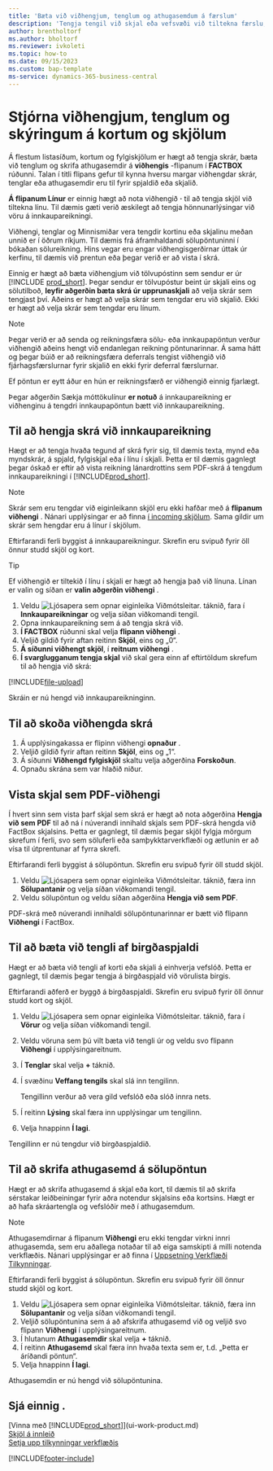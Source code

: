 ```yaml
---
title: 'Bæta við viðhengjum, tenglum og athugasemdum á færslum'
description: 'Tengja tengil við skjal eða vefsvæði við tiltekna færslu, til dæmis viðskiptavin eða skjal.'
author: brentholtorf
ms.author: bholtorf
ms.reviewer: ivkoleti
ms.topic: how-to
ms.date: 09/15/2023
ms.custom: bap-template
ms-service: dynamics-365-business-central
---
```

# Stjórna viðhengjum, tenglum og skýringum á kortum og skjölum

Á flestum listasíðum, kortum og fylgiskjölum er hægt að tengja skrár, bæta við tenglum og skrifa athugasemdir á  **viðhengis**  -flipanum í  **FACTBOX**  rúðunni. Talan í titli flipans gefur til kynna hversu margar viðhengdar skrár, tenglar eða athugasemdir eru til fyrir spjaldið eða skjalið.

 **Á flipanum Línur**  er einnig hægt að nota viðhengið  **·**  til að tengja skjöl við tiltekna línu. Til dæmis gæti verið æskilegt að tengja hönnunarlýsingar við vöru á innkaupareikningi.

Viðhengi, tenglar og Minnismiðar vera tengdir kortinu eða skjalinu meðan unnið er í öðrum ríkjum. Til dæmis frá áframhaldandi sölupöntuninni í bókaðan sölureikning. Hins vegar eru engar viðhengisgerðirnar úttak úr kerfinu, til dæmis við prentun eða þegar verið er að vista í skrá.

Einnig er hægt að bæta viðhengjum við tölvupóstinn sem sendur er úr [!INCLUDE [prod_short](includes/prod_short.md)]. Þegar sendur er tölvupóstur beint úr skjali eins og sölutilboð,  **leyfir aðgerðin bæta skrá úr upprunaskjali**  að velja skrár sem tengjast því. Aðeins er hægt að velja skrár sem tengdar eru við skjalið. Ekki er hægt að velja skrár sem tengdar eru línum.

> [!NOTE]
> Þegar verið er að senda og reikningsfæra sölu- eða innkaupapöntun verður viðhengið aðeins hengt við endanlegan reikning pöntunarinnar. Á sama hátt og þegar búið er að reikningsfæra deferrals tengist viðhengið við fjárhagsfærslurnar fyrir skjalið en ekki fyrir deferral færslurnar.
>
> Ef pöntun er eytt áður en hún er reikningsfærð er viðhengið einnig fjarlægt.
>
> Þegar aðgerðin Sækja móttökulínur  **er notuð**  á innkaupareikning er viðhenginu á tengdri innkaupapöntun bætt við innkaupareikning.

## Til að hengja skrá við innkaupareikning

Hægt er að tengja hvaða tegund af skrá fyrir sig, til dæmis texta, mynd eða myndskrár, á spjald, fylgiskjal eða í línu í skjali. Þetta er til dæmis gagnlegt þegar óskað er eftir að vista reikning lánardrottins sem PDF-skrá á tengdum innkaupareikningi í [!INCLUDE[prod_short](includes/prod_short.md)].

> [!NOTE]
> Skrár sem eru tengdar við eiginleikann skjöl eru ekki hafðar með á  **flipanum viðhengi**  . Nánari upplýsingar er að finna  [í incoming skjölum](across-income-documents.md). Sama gildir um skrár sem hengdar eru á línur í skjölum.

Eftirfarandi ferli byggist á innkaupareikningur. Skrefin eru svipuð fyrir öll önnur studd skjöl og kort.

> [!TIP]
> Ef viðhengið er tiltekið í línu í skjali er hægt að hengja það við línuna. Línan er valin og síðan er  **valin aðgerðin viðhengi** .

1. Veldu ![Ljósapera sem opnar eiginleika Viðmótsleitar.](media/ui-search/search_small.png "Segðu mér hvað þú vilt gera") táknið, fara í **Innkaupareikningar** og velja síðan viðkomandi tengil.
2. Opna innkaupareikning sem á að tengja skrá við.
3.  **Í FACTBOX**  rúðunni skal velja  **flipann viðhengi** .
4. Veljið gildið fyrir aftan reitinn **Skjöl**, eins og „0“.
5.  **Á síðunni viðhengt skjöl**, í  **reitnum viðhengi** .
6.  **Í svarglugganum tengja skjal**  við skal gera einn af eftirtöldum skrefum til að hengja við skrá:

   [!INCLUDE[file-upload](includes/file-upload.md)]

Skráin er nú hengd við innkaupareikninginn.

## Til að skoða viðhengda skrá

1. Á upplýsingakassa er flipinn viðhengi  **opnaður** .
2. Veljið gildið fyrir aftan reitinn **Skjöl**, eins og „1“.
3. Á síðunni **Viðhengd fylgiskjöl** skaltu velja aðgerðina **Forskoðun**.
4. Opnaðu skrána sem var hlaðið niður.

## Vista skjal sem PDF-viðhengi

Í hvert sinn sem vista þarf skjal sem skrá er hægt að nota aðgerðina **Hengja við sem PDF** til að ná í núverandi innihald skjals sem PDF-skrá hengda við FactBox skjalsins. Þetta er gagnlegt, til dæmis þegar skjöl fylgja mörgum skrefum í ferli, svo sem söluferli eða samþykktarverkflæði og ætlunin er að vísa til útprentunar af fyrra skrefi.

Eftirfarandi ferli byggist á sölupöntun. Skrefin eru svipuð fyrir öll studd skjöl.

1. Veldu ![Ljósapera sem opnar eiginleika Viðmótsleitar.](media/ui-search/search_small.png "Segðu mér hvað þú vilt gera") táknið, færa inn **Sölupantanir** og velja síðan viðkomandi tengil.
2. Veldu sölupöntun og veldu síðan aðgerðina **Hengja við sem PDF**.

PDF-skrá með núverandi innihaldi sölupöntunarinnar er bætt við flipann **Viðhengi** í FactBox.

## Til að bæta við tengli af birgðaspjaldi

Hægt er að bæta við tengli af korti eða skjali á einhverja vefslóð. Þetta er gagnlegt, til dæmis þegar tengja á birgðaspjald við vörulista birgis.

Eftirfarandi aðferð er byggð á birgðaspjaldi. Skrefin eru svipuð fyrir öll önnur studd kort og skjöl.

1. Veldu ![Ljósapera sem opnar eiginleika Viðmótsleitar.](media/ui-search/search_small.png "Segðu mér hvað þú vilt gera") táknið, fara í **Vörur** og velja síðan viðkomandi tengil.
2. Veldu vöruna sem þú vilt bæta við tengli úr og veldu svo flipann **Viðhengi** í upplýsingareitnum.
3. Í **Tenglar** skal velja **+** táknið.
4. Í svæðinu **Veffang tengils** skal slá inn tengilinn.

    Tengillinn verður að vera gild vefslóð eða slóð innra nets.

5. Í reitinn **Lýsing** skal færa inn upplýsingar um tengilinn.  
6. Velja hnappinn **Í lagi**.

Tengillinn er nú tengdur við birgðaspjaldið.  

## Til að skrifa athugasemd á sölupöntun

Hægt er að skrifa athugasemd á skjal eða kort, til dæmis til að skrifa sérstakar leiðbeiningar fyrir aðra notendur skjalsins eða kortsins. Hægt er að hafa skráartengla og vefslóðir með í athugasemdum.

> [!NOTE]
> Athugasemdirnar á flipanum **Viðhengi** eru ekki tengdar virkni innri athugasemda, sem eru aðallega notaðar til að eiga samskipti á milli notenda verkflæðis. Nánari upplýsingar er að finna í [Uppsetning Verkflæði Tilkynningar](across-setting-up-workflow-notifications.md).

Eftirfarandi ferli byggist á sölupöntun. Skrefin eru svipuð fyrir öll önnur studd skjöl og kort.

1. Veldu ![Ljósapera sem opnar eiginleika Viðmótsleitar.](media/ui-search/search_small.png "Segðu mér hvað þú vilt gera") táknið, færa inn **Sölupantanir** og velja síðan viðkomandi tengil.
2. Veljið sölupöntunina sem á að afskrifa athugasemd við og veljið svo flipann **Viðhengi** í upplýsingareitnum.
3. Í hlutanum **Athugasemdir** skal velja **+** táknið.
4. Í reitinn **Athugasemd** skal færa inn hvaða texta sem er, t.d. „Þetta er áríðandi pöntun“.
5. Velja hnappinn **Í lagi**.

Athugasemdin er nú hengd við sölupöntunina.

## Sjá einnig .  
[Vinna með [!INCLUDE[prod_short](includes/prod_short.md)]](ui-work-product.md)  
[Skjöl á innleið](across-income-documents.md)  
[Setja upp tilkynningar verkflæðis](across-setting-up-workflow-notifications.md)  


[!INCLUDE[footer-include](includes/footer-banner.md)]
